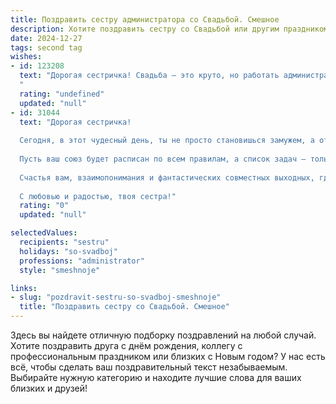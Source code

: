 ```yaml
---
title: Поздравить сестру администратора со Свадьбой. Смешное
description: Хотите поздравить сестру со Свадьбой или другим праздником? Наш ИИ создаст незабываемое поздравление, а вы обязательно выделитесь среди других.  
date: 2024-12-27
tags: second tag
wishes:
- id: 123208
  text: "Дорогая сестричка! Свадьба – это круто, но работать администратором на собственной свадьбе – это уровень бог!  Поздравляю тебя с официальным переходом в статус \"замужем\" и желаю, чтобы семейный бюджет был таким же оптимизированным, как твои рабочие процессы.  Пусть в вашей семье царит порядок, а любовь –  хаос, от которого невозможно оторваться!  Горько! (но не слишком,  ты же за рулём!)
  "
  rating: "undefined"
  updated: "null"
- id: 31044
  text: "Дорогая сестричка!
  
  Сегодня, в этот чудесный день, ты не просто становишься замужем, а открываешь новый раздел в жизни, где «администратор» теперь будет означать «главный управитель» в вашем семейном офисе!
  
  Пусть ваш союз будет расписан по всем правилам, а список задач — только из приятных дел! Не забывай, что в роли администраторки всегда можно подкинуть мужу покер, чтобы он не забывал о твоих потребностях и пожеланиях.
  
  Счастья вам, взаимопонимания и фантастических совместных выходных, где о работе можно будет забыть! Поздравляю, и пусть ваши дни будут ярче любого отчета, а жизнь — веселее любой офисной переписки!
  
  С любовью и радостью, твоя сестра!"
  rating: "0"
  updated: "null"

selectedValues:
  recipients: "sestru"
  holidays: "so-svadboj"
  professions: "administrator"
  style: "smeshnoje"

links:
- slug: "pozdravit-sestru-so-svadboj-smeshnoje"
  title: "Поздравить сестру со Свадьбой. Смешное"
---
```


Здесь вы найдете отличную подборку поздравлений на любой случай. 
Хотите поздравить друга с днём рождения, коллегу с профессиональным праздником или близких с Новым годом? У нас есть всё, чтобы сделать ваш поздравительный текст незабываемым. Выбирайте нужную категорию и находите лучшие слова для ваших близких и друзей!
